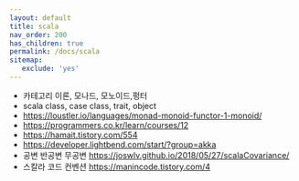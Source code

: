 ```yaml
---
layout: default
title: scala
nav_order: 200
has_children: true
permalink: /docs/scala
sitemap:
   exclude: 'yes'
---
```

* 카테고리 이론, 모나드, 모노이드,펑터
* scala class, case class, trait, object
* <https://loustler.io/languages/monad-monoid-functor-1-monoid/>
* <https://programmers.co.kr/learn/courses/12>
* <https://hamait.tistory.com/554>
* <https://developer.lightbend.com/start/?group=akka>
* 공변 반공변 무공변 <https://joswlv.github.io/2018/05/27/scalaCovariance/>
* 스칼라 코드 컨벤션 <https://manincode.tistory.com/4>